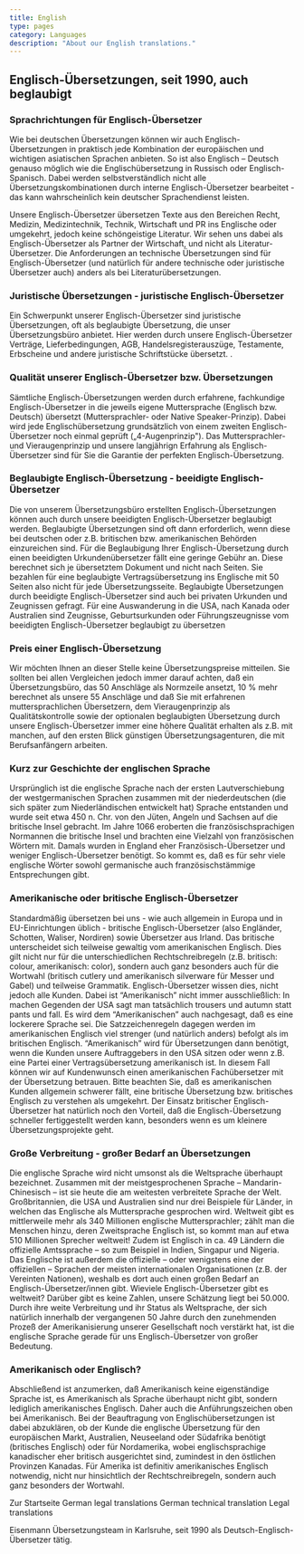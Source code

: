 ```yaml
---
title: English
type: pages
category: Languages
description: "About our English translations."
---
```

## Englisch-Übersetzungen, seit 1990, auch beglaubigt  
### Sprachrichtungen für Englisch-Übersetzer
Wie bei deutschen Übersetzungen können wir auch Englisch-Übersetzungen in praktisch jede  Kombination der europäischen und wichtigen asiatischen Sprachen anbieten. So ist also Englisch – Deutsch genauso möglich wie die Englischübersetzung in Russisch oder Englisch-Spanisch. Dabei werden selbstverständlich nicht alle Übersetzungskombinationen durch interne Englisch-Übersetzer bearbeitet - das kann wahrscheinlich kein deutscher Sprachendienst leisten.

Unsere Englisch-Übersetzer übersetzen Texte aus den Bereichen Recht, Medizin, Medizintechnik, Technik, Wirtschaft und PR ins Englische oder umgekehrt, jedoch keine schöngeistige Literatur. Wir sehen uns dabei als Englisch-Übersetzer als Partner der Wirtschaft, und nicht als Literatur-Übersetzer. Die Anforderungen an technische Übersetzungen sind für Englisch-Übersetzer (und natürlich für andere technische oder juristische Übersetzer auch) anders als bei Literaturübersetzungen.

### Juristische Übersetzungen - juristische Englisch-Übersetzer
Ein Schwerpunkt unserer Englisch-Übersetzer sind juristische Übersetzungen, oft als  beglaubigte Übersetzung, die unser Übersetzungsbüro anbietet. Hier werden durch unsere Englisch-Übersetzer Verträge, Lieferbedingungen, AGB, Handelsregisterauszüge, Testamente, Erbscheine und andere juristische Schriftstücke übersetzt. .

### Qualität unserer Englisch-Übersetzer bzw. Übersetzungen
Sämtliche Englisch-Übersetzungen werden durch erfahrene, fachkundige Englisch-Übersetzer in die jeweils eigene Muttersprache (Englisch bzw. Deutsch) übersetzt (Muttersprachler- oder Native Speaker-Prinzip). Dabei wird jede Englischübersetzung grundsätzlich von einem zweiten Englisch-Übersetzer noch einmal geprüft („4-Augenprinzip"). Das Muttersprachler- und Vieraugenprinzip und unsere langjährign Erfahrung als Englisch-Übersetzer sind für Sie die Garantie der perfekten Englisch-Übersetzung.

### Beglaubigte Englisch-Übersetzung - beeidigte Englisch-Übersetzer
Die von unserem Übersetzungsbüro erstellten Englisch-Übersetzungen können auch durch unsere beeidigten Englisch-Übersetzer beglaubigt werden. Beglaubigte Übersetzungen sind oft dann erforderlich, wenn diese bei deutschen oder z.B. britischen bzw. amerikanischen Behörden einzureichen sind. Für die Beglaubigung Ihrer Englisch-Übersetzung durch einen beeidigten Urkundenübersetzer fällt eine geringe Gebühr an. Diese berechnet sich je übersetztem Dokument und nicht nach Seiten. Sie bezahlen für eine beglaubigte Vertragsübersetzung ins Englische mit 50 Seiten also nicht für jede Übersetzungsseite. Beglaubigte Übersetzungen durch beeidigte Englisch-Übersetzer sind auch bei privaten Urkunden und Zeugnissen gefragt. Für eine Auswanderung in die USA, nach Kanada oder Australien sind Zeugnisse, Geburtsurkunden oder Führungszeugnisse vom beeidigten Englisch-Übersetzer beglaubigt zu übersetzen

### Preis einer Englisch-Übersetzung
Wir möchten Ihnen an dieser Stelle keine Übersetzungspreise mitteilen. Sie sollten bei allen Vergleichen jedoch immer darauf achten, daß ein Übersetzungsbüro, das 50 Anschläge als Normzeile ansetzt, 10 % mehr berechnet als unsere 55 Anschläge und daß Sie mit erfahrenen muttersprachlichen Übersetzern, dem Vieraugenprinzip als Qualitätskontrolle sowie der optionalen beglaubigten Übersetzung  durch unsere Englisch-Übersetzer immer eine höhere Qualität erhalten als z.B. mit manchen, auf den ersten Blick günstigen Übersetzungsagenturen, die mit Berufsanfängern arbeiten.

### Kurz zur Geschichte der englischen Sprache
Ursprünglich ist die englische Sprache nach der ersten Lautverschiebung der westgermanischen Sprachen zusammen mit der niederdeutschen (die sich später zum Niederländischen entwickelt hat) Sprache entstanden und wurde seit etwa 450 n. Chr. von den Jüten, Angeln und Sachsen auf die britische Insel gebracht. Im Jahre 1066 eroberten die französischsprachigen Normannen die britische Insel und brachten eine Vielzahl von französischen Wörtern mit. Damals wurden in England eher Französisch-Übersetzer und weniger Englisch-Übersetzer benötigt.   So kommt es, daß es für sehr viele englische Wörter sowohl germanische auch französischstämmige Entsprechungen gibt.

### Amerikanische oder britische Englisch-Übersetzer
Standardmäßig übersetzen bei uns - wie auch allgemein in Europa und in EU-Einrichtungen üblich - britische Englisch-Übersetzer (also Engländer, Schotten, Waliser, Nordiren) sowie Übersetzer aus Irland. Das britische unterscheidet sich teilweise gewaltig vom amerikanischen Englisch. Dies gilt nicht nur für die unterschiedlichen Rechtschreibregeln (z.B. britisch: colour, amerikanisch: color), sondern auch ganz besonders auch für die Wortwahl (britisch cutlery und amerikanisch silverware für Messer und Gabel) und teilweise Grammatik. Englisch-Übersetzer wissen dies, nicht jedoch alle Kunden. Dabei ist  “Amerikanisch” nicht immer ausschließlich: In machen Gegenden der USA sagt man tatsächlich trousers und autumn statt pants und fall.  Es wird dem “Amerikanischen” auch nachgesagt, daß es eine lockerere Sprache sei. Die Satzzeichenregeln dagegen werden im amerikanischen Englisch viel strenger (und natürlich anders) befolgt als im britischen Englisch. “Amerikanisch” wird für Übersetzungen dann benötigt, wenn die Kunden unsere Auftraggebers in den USA sitzen oder wenn z.B. eine Partei  einer Vertragsübersetzung amerikanisch ist. In diesem Fall können wir auf Kundenwunsch einen amerikanischen Fachübersetzer mit der Übersetzung betrauen. Bitte beachten Sie, daß es amerikanischen Kunden allgemein schwerer fällt, eine britische Übersetzung bzw. britisches Englisch zu verstehen als umgekehrt. Der Einsatz britischer Englisch-Übersetzer hat natürlich noch den Vorteil, daß die Englisch-Übersetzung schneller fertiggestellt werden kann, besonders wenn es um kleinere Übersetzungsprojekte geht.

### Große Verbreitung - großer Bedarf an Übersetzungen
Die englische Sprache wird nicht umsonst als die Weltsprache überhaupt bezeichnet. Zusammen mit der meistgesprochenen Sprache – Mandarin-Chinesisch – ist sie heute die am weitesten verbreitete Sprache der Welt. Großbritannien, die USA und Australien sind nur drei Beispiele für Länder, in welchen das Englische als Muttersprache gesprochen wird. Weltweit gibt es mittlerweile mehr als 340 Millionen englische Muttersprachler; zählt man die Menschen hinzu, deren Zweitsprache Englisch ist, so kommt man auf etwa 510 Millionen Sprecher weltweit! Zudem ist Englisch in ca. 49 Ländern die offizielle Amtssprache – so zum Beispiel in Indien, Singapur und Nigeria.  Das Englische ist außerdem die offizielle – oder wenigstens eine der offiziellen – Sprachen der meisten internationalen Organisationen (z.B. der Vereinten Nationen), weshalb es dort auch einen großen Bedarf an Englisch-Übersetzer/innen gibt. Wieviele Englisch-Übersetzer gibt es weltweit? Darüber gibt es keine Zahlen, unsere Schätzung liegt bei 50.000. Durch ihre weite Verbreitung und ihr Status als Weltsprache, der sich natürlich innerhalb der vergangenen 50 Jahre durch den zunehmenden Prozeß der Amerikanisierung unserer Gesellschaft noch verstärkt hat, ist die englische Sprache gerade für uns Englisch-Übersetzer von großer Bedeutung.

### Amerikanisch oder Englisch?
Abschließend ist anzumerken, daß Amerikanisch keine eigenständige Sprache ist, es Amerikanisch als Sprache überhaupt nicht gibt, sondern lediglich amerikanisches Englisch. Daher auch die Anführungszeichen oben bei Amerikanisch. Bei der Beauftragung von Englischübersetzungen ist dabei abzuklären, ob der Kunde die englische Übersetzung für den europäischen Markt, Australien, Neuseeland oder Südafrika benötigt (britisches Englisch) oder für Nordamerika, wobei englischsprachige kanadischer eher britisch ausgerichtet sind, zumindest in den östlichen Provinzen Kanadas. Für Amerika ist definitiv amerikanisches Englisch notwendig, nicht nur hinsichtlich der Rechtschreibregeln, sondern auch ganz besonders der Wortwahl.

Zur Startseite   German legal translations  German technical translation  Legal translations

Eisenmann Übersetzungsteam in Karlsruhe, seit 1990 als Deutsch-Englisch-Übersetzer tätig.